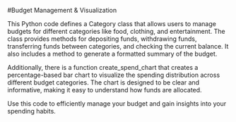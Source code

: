 #Budget Management & Visualization

This Python code defines a Category class that allows users to manage budgets for different categories like food, clothing, and entertainment. The class provides methods for depositing funds, withdrawing funds, transferring funds between categories, and checking the current balance. It also includes a method to generate a formatted summary of the budget.

Additionally, there is a function create_spend_chart that creates a percentage-based bar chart to visualize the spending distribution across different budget categories. The chart is designed to be clear and informative, making it easy to understand how funds are allocated.

Use this code to efficiently manage your budget and gain insights into your spending habits.

